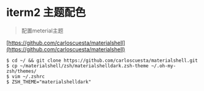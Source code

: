 # iterm2 主题配色

> 配置meterial主题

[https://github.com/carloscuesta/materialshell](https://github.com/carloscuesta/materialshell)

```shell
$ cd ~/ && git clone https://github.com/carloscuesta/materialshell.git
$ cp ~/materialshell/zsh/materialshelldark.zsh-theme ~/.oh-my-zsh/themes/
$ vim ~/.zshrc
$ ZSH_THEME="materialshelldark"
```
